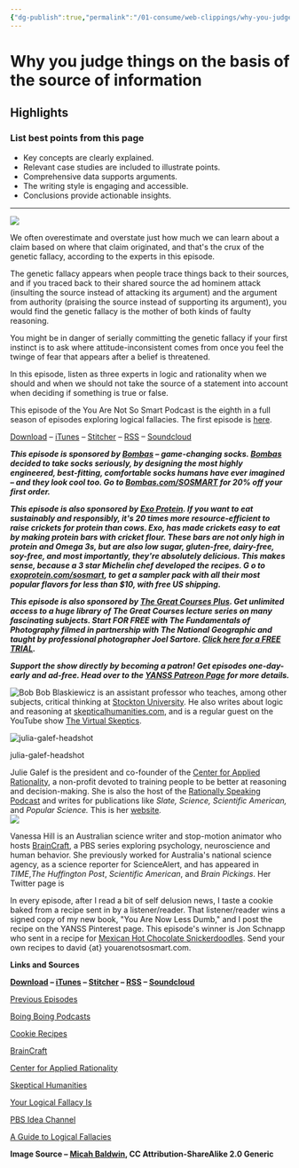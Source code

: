 ```yaml
---
{"dg-publish":true,"permalink":"/01-consume/web-clippings/why-you-judge-things-on-the-basis-of-the-source-of-information/","title":"Why you judge things on the basis of the source of information"}
---
```


# Why you judge things on the basis of the source of information
## Highlights


### List best points from this page
- Key concepts are clearly explained.
- Relevant case studies are included to illustrate points.
- Comprehensive data supports arguments.
- The writing style is engaging and accessible.
- Conclusions provide actionable insights.

---
![](https://i0.wp.com/boingboing.net/wp-content/uploads/2016/05/dna.png?fit=1&quality=55&ssl=1&resize=620%2C4000)

We often overestimate and overstate just how much we can learn about a claim based on where that claim originated, and that's the crux of the genetic fallacy, according to the experts in this episode.

The genetic fallacy appears when people trace things back to their sources, and if you traced back to their shared source the ad hominem attack (insulting the source instead of attacking its argument) and the argument from authority (praising the source instead of supporting its argument), you would find the genetic fallacy is the mother of both kinds of faulty reasoning.

You might be in danger of serially committing the genetic fallacy if your first instinct is to ask where attitude-inconsistent comes from once you feel the twinge of fear that appears after a belief is threatened.

In this episode, listen as three experts in logic and rationality when we should and when we should not take the source of a statement into account when deciding if something is true or false.

This episode of the You Are Not So Smart Podcast is the eighth in a full season of episodes exploring logical fallacies. The first episode is [here](https://youarenotsosmart.com/2016/01/22/yanss-067-the-fallacy-fallacy/).

[Download](https://youarenotsosmart.files.wordpress.com/2016/05/076-the-genetic-fallacy.mp3) – [iTunes](https://itunes.apple.com/us/podcast/you-are-not-so-smart/id521594713) – [Stitcher](http://app.stitcher.com/browse/feed/22954/episodes) – [RSS](http://youarenotsosmart.libsyn.com/rss) – [Soundcloud](https://soundcloud.com/youarenotsosmart/076-the-genetic-fallacy)

***This episode is sponsored by [Bombas](http://bombas.com/SOSMART) – game-changing socks. [Bombas](http://bombas.com/SOSMART) decided to take socks seriously, by designing the most highly engineered, best-fitting, comfortable socks humans have ever imagined – and they look cool too. Go to [Bombas.com/SOSMART](http://bombas.com/SOSMART) for 20% off your first order.***

***This episode is also sponsored by [Exo Protein](https://www.exoprotein.com/sosmart). If you want to eat sustainably and responsibly, it's 20 times more resource-efficient to raise crickets for protein than cows. Exo, has made crickets easy to eat by making protein bars with cricket flour. These bars are not only high in protein and Omega 3s, but are also low sugar, gluten-free, dairy-free, soy-free, and most importantly, they're absolutely delicious. This makes sense, because a 3 star Michelin chef developed the recipes. G **o to [exoprotein.com/sosmart](https://www.exoprotein.com/sosmart), to get a sampler pack with all their most popular flavors for less than $10, with free US shipping.*****

***This episode is also sponsored by [The Great Courses Plus](https://www.thegreatcoursesplus.com/smart). Get unlimited access to a huge library of The Great Courses lecture series on many fascinating subjects. Start FOR FREE with The Fundamentals of Photography filmed in partnership with The National Geographic and taught by professional photographer Joel Sartore. [Click here for a FREE TRIAL](https://www.thegreatcoursesplus.com/smart).***

***Support the show directly by becoming a patron! Get episodes one-day-early and ad-free. Head over to the [YANSS Patreon Page](https://www.patreon.com/youarenotsosmart) for more details.***

![Bob](https://i0.wp.com/boingboing.net/wp-content/uploads/2016/05/screen-shot-2016-04-22-at-1-14-19-pm-5.png?resize=289%2C224&quality=55) Bob Blaskiewicz is an assistant professor who teaches, among other subjects, critical thinking at [Stockton University](http://intraweb.stockton.edu/eyos/page.cfm?siteID=197&pageID=5&layout=hp). He also writes about logic and reasoning at [skepticalhumanities.com](http://skepticalhumanities.com/), and is a regular guest on the YouTube show [The Virtual Skeptics](http://virtualskeptics.com/).

![julia-galef-headshot](https://i0.wp.com/boingboing.net/wp-content/uploads/2016/05/julia-galef-headshot-6.jpg?resize=216%2C249&quality=60)

julia-galef-headshot

Julie Galef is the president and co-founder of the [Center for Applied Rationality](http://rationality.org/), a non-profit devoted to training people to be better at reasoning and decision-making. She is also the host of the [Rationally Speaking Podcast](http://rationallyspeakingpodcast.org/) and writes for publications like *Slate, Science, Scientific American,* and *Popular Science.* This is her [website](http://juliagalef.com/)*.*  
![](https://i0.wp.com/boingboing.net/wp-content/uploads/2016/05/avatar-320x320px-5.jpg?resize=212%2C212&quality=60)

Vanessa Hill is an Australian science writer and stop-motion animator who hosts [BrainCraft](https://www.youtube.com/user/braincraftvideo), a PBS series exploring psychology, neuroscience and human behavior. She previously worked for Australia's national science agency, as a science reporter for ScienceAlert, and has appeared in *TIME*,*The* *Huffington Post*, *Scientific American*, and *Brain Pickings*. Her Twitter page is

In every episode, after I read a bit of self delusion news, I taste a cookie baked from a recipe sent in by a listener/reader. That listener/reader wins a signed copy of my new book, "You Are Now Less Dumb," and I post the recipe on the YANSS Pinterest page. This episode's winner is Jon Schnapp who sent in a recipe for [Mexican Hot Chocolate Snickerdoodles](https://youarenotsosmart.com/cookie-recipes/mexican-hot-chocolate-snickerdoodles/). Send your own recipes to david {at} youarenotsosmart.com.

**Links and Sources**

**[Download](https://youarenotsosmart.files.wordpress.com/2016/05/076-the-genetic-fallacy.mp3) – [iTunes](https://itunes.apple.com/us/podcast/you-are-not-so-smart/id521594713) – [Stitcher](http://app.stitcher.com/browse/feed/22954/episodes) – [RSS](http://youarenotsosmart.libsyn.com/rss) – [Soundcloud](https://soundcloud.com/youarenotsosmart/076-the-genetic-fallacy)**

[Previous Episodes](https://youarenotsosmart.com/podcast/)

[Boing Boing Podcasts](http://boingboingpodcasts.com/)

[Cookie Recipes](http://www.pinterest.com/notsmartblog/cookie-recipes/)

[BrainCraft](https://www.youtube.com/user/braincraftvideo)

[Center for Applied Rationality](http://rationality.org/)

[Skeptical Humanities](http://skepticalhumanities.com/)

[Your Logical Fallacy Is](https://yourlogicalfallacyis.com/)

[PBS Idea Channel  
](https://www.youtube.com/user/pbsideachannel)

[A Guide to Logical Fallacies](http://www.theskepticsguide.org/resources/logical-fallacies)

**Image Source – [Micah Baldwin](https://www.flickr.com/photos/micahb37/3080247531), CC Attribution-ShareAlike 2.0 Generic**

